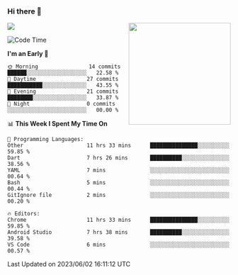 ### Hi there 👋

![](https://metrics.lecoq.io/itaowu?template=classic&config.timezone=Asia%2FShanghai)
<img align='right' src="https://media.giphy.com/media/M9gbBd9nbDrOTu1Mqx/giphy.gif" width="230">

<!--START_SECTION:waka-->
![Code Time](http://img.shields.io/badge/Code%20Time-19%20hrs%2019%20mins-blue)

**I'm an Early 🐤** 

```text
🌞 Morning                14 commits          ██████░░░░░░░░░░░░░░░░░░░   22.58 % 
🌆 Daytime                27 commits          ███████████░░░░░░░░░░░░░░   43.55 % 
🌃 Evening                21 commits          ████████░░░░░░░░░░░░░░░░░   33.87 % 
🌙 Night                  0 commits           ░░░░░░░░░░░░░░░░░░░░░░░░░   00.00 % 
```


📊 **This Week I Spent My Time On** 

```text
💬 Programming Languages: 
Other                    11 hrs 33 mins      ███████████████░░░░░░░░░░   59.85 % 
Dart                     7 hrs 26 mins       ██████████░░░░░░░░░░░░░░░   38.56 % 
YAML                     7 mins              ░░░░░░░░░░░░░░░░░░░░░░░░░   00.64 % 
Bash                     5 mins              ░░░░░░░░░░░░░░░░░░░░░░░░░   00.44 % 
GitIgnore file           2 mins              ░░░░░░░░░░░░░░░░░░░░░░░░░   00.20 % 

🔥 Editors: 
Chrome                   11 hrs 33 mins      ███████████████░░░░░░░░░░   59.85 % 
Android Studio           7 hrs 38 mins       ██████████░░░░░░░░░░░░░░░   39.58 % 
VS Code                  6 mins              ░░░░░░░░░░░░░░░░░░░░░░░░░   00.57 % 
```


 Last Updated on 2023/06/02 16:11:12 UTC
<!--END_SECTION:waka-->

<!--
**itaowu/itaowu** is a ✨ _special_ ✨ repository because its `README.md` (this file) appears on your GitHub profile.

Here are some ideas to get you started:

- 🔭 I’m currently working on ...
- 🌱 I’m currently learning ...
- 👯 I’m looking to collaborate on ...
- 🤔 I’m looking for help with ...
- 💬 Ask me about ...
- 📫 How to reach me: ...
- 😄 Pronouns: ...
- ⚡ Fun fact: ...
-->

